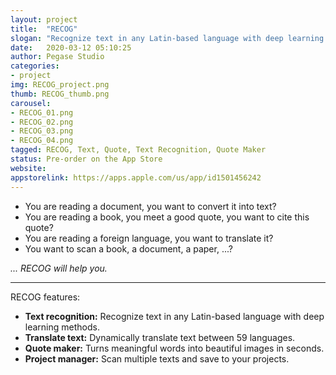 ```yaml
---
layout: project
title:  "RECOG"
slogan: "Recognize text in any Latin-based language with deep learning methods"
date:   2020-03-12 05:10:25
author: Pegase Studio
categories:
- project
img: RECOG_project.png
thumb: RECOG_thumb.png
carousel:
- RECOG_01.png
- RECOG_02.png
- RECOG_03.png
- RECOG_04.png
tagged: RECOG, Text, Quote, Text Recognition, Quote Maker 
status: Pre-order on the App Store
website:
appstorelink: https://apps.apple.com/us/app/id1501456242
---
```


- You are reading a document, you want to convert it into text?
- You are reading a book, you meet a good quote, you want to cite this quote?
- You are reading a foreign language, you want to translate it?
- You want to scan a book, a document, a paper, ...?

*... RECOG will help you.*

 ***
RECOG features:

- **Text recognition:** Recognize text in any Latin-based language with deep learning methods.
- **Translate text:** Dynamically translate text between 59 languages.
- **Quote maker:** Turns meaningful words into beautiful images in seconds.
- **Project manager:** Scan multiple texts and save to your projects.

